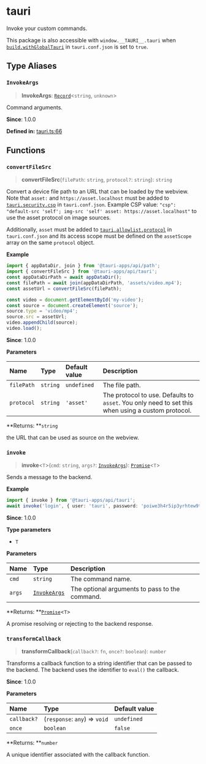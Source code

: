 # tauri

Invoke your custom commands.

This package is also accessible with `window.__TAURI__.tauri` when [`build.withGlobalTauri`](https://tauri.app/v1/api/config/#buildconfig.withglobaltauri) in `tauri.conf.json` is set to `true`.

## Type Aliases

### `InvokeArgs`

>  **InvokeArgs**: [`Record`]( https://www.typescriptlang.org/docs/handbook/utility-types.html#recordkeys-type )<`string`, `unknown`\>

Command arguments.

**Since**: 1.0.0

**Defined in:** [tauri.ts:66](https://github.com/tauri-apps/tauri/blob/f26d9f0/tooling/api/src/tauri.ts#L66)

## Functions

### `convertFileSrc`

> **convertFileSrc**(`filePath`: `string`, `protocol?`: `string`): `string`

Convert a device file path to an URL that can be loaded by the webview.
Note that `asset:` and `https://asset.localhost` must be added to [`tauri.security.csp`](https://tauri.app/v1/api/config/#securityconfig.csp) in `tauri.conf.json`.
Example CSP value: `"csp": "default-src 'self'; img-src 'self' asset: https://asset.localhost"` to use the asset protocol on image sources.

Additionally, `asset` must be added to [`tauri.allowlist.protocol`](https://tauri.app/v1/api/config/#allowlistconfig.protocol)
in `tauri.conf.json` and its access scope must be defined on the `assetScope` array on the same `protocol` object.

**Example**

```typescript
import { appDataDir, join } from '@tauri-apps/api/path';
import { convertFileSrc } from '@tauri-apps/api/tauri';
const appDataDirPath = await appDataDir();
const filePath = await join(appDataDirPath, 'assets/video.mp4');
const assetUrl = convertFileSrc(filePath);

const video = document.getElementById('my-video');
const source = document.createElement('source');
source.type = 'video/mp4';
source.src = assetUrl;
video.appendChild(source);
video.load();
```

**Since**: 1.0.0

**Parameters**

| Name | Type | Default value | Description |
| :------ | :------ | :------ | :------ |
| `filePath` | `string` | `undefined` | The file path. |
| `protocol` | `string` | `'asset'` | The protocol to use. Defaults to `asset`. You only need to set this when using a custom protocol. |

**Returns: **`string`

the URL that can be used as source on the webview.

### `invoke`

> **invoke**<`T`\>(`cmd`: `string`, `args?`: [`InvokeArgs`](tauri.md#invokeargs)): [`Promise`]( https://developer.mozilla.org/docs/Web/JavaScript/Reference/Global_Objects/Promise )<`T`\>

Sends a message to the backend.

**Example**

```typescript
import { invoke } from '@tauri-apps/api/tauri';
await invoke('login', { user: 'tauri', password: 'poiwe3h4r5ip3yrhtew9ty' });
```

**Since**: 1.0.0

**Type parameters**

- `T`

**Parameters**

| Name | Type | Description |
| :------ | :------ | :------ |
| `cmd` | `string` | The command name. |
| `args` | [`InvokeArgs`](tauri.md#invokeargs) | The optional arguments to pass to the command. |

**Returns: **[`Promise`]( https://developer.mozilla.org/docs/Web/JavaScript/Reference/Global_Objects/Promise )<`T`\>

A promise resolving or rejecting to the backend response.

### `transformCallback`

> **transformCallback**(`callback?`: `fn`, `once?`: `boolean`): `number`

Transforms a callback function to a string identifier that can be passed to the backend.
The backend uses the identifier to `eval()` the callback.

**Since**: 1.0.0

**Parameters**

| Name | Type | Default value |
| :------ | :------ | :------ |
| `callback?` | (`response`: `any`) => `void` | `undefined` |
| `once` | `boolean` | `false` |

**Returns: **`number`

A unique identifier associated with the callback function.
